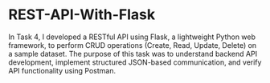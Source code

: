# REST-API-With-Flask
In Task 4, I developed a RESTful API using Flask, a lightweight Python web framework, to perform CRUD operations (Create, Read, Update, Delete) on a sample dataset. The purpose of this task was to understand backend API development, implement structured JSON-based communication, and verify API functionality using Postman.
